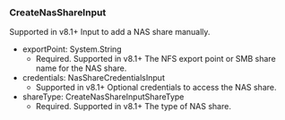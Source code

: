 ### CreateNasShareInput
Supported in v8.1+
Input to add a NAS share manually.

- exportPoint: System.String
  - Required. Supported in v8.1+
The NFS export point or SMB share name for the NAS share.
- credentials: NasShareCredentialsInput
  - Supported in v8.1+
Optional credentials to access the NAS share.
- shareType: CreateNasShareInputShareType
  - Required. Supported in v8.1+
The type of NAS share.
